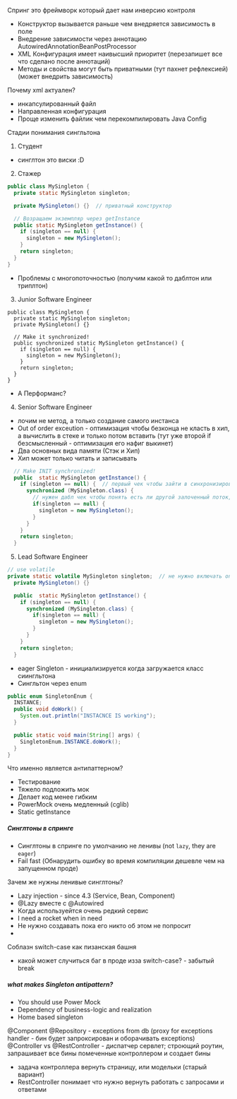 Спринг это фреймворк который дает нам инверсию контроля

- Конструктор вызывается раньше чем внедряется зависимость в поле
- Внедрение зависимости через аннотацию AutowiredAnnotationBeanPostProcessor
- XML Конфигурация имеет наивысший приоритет (перезапишет все что сделано после аннотаций)
- Методы и свойства могут быть приватными (тут пахнет рефлексией) (может внедрить зависимость)

Почему xml актуален?
- инкапсулированный файл
- Направленная конфигурация
- Проще изменить файлик чем перекомпилировать Java Config


Стадии понимания сингльтона
1. Студент
- синглтон это виски :D
2. Стажер
```JAVA
public class MySingleton {
  private static MySingleton singleton;

  private MySingleton() {}  // приватный конструктор

  // Возращаем экземпляр через getInstance
  public static MySingleton getInstance() {
    if (singleton == null) {
      singleton = new MySingleton();
    }
    return singleton;
  }
}
```
- Проблемы с многопоточностью (получим какой то даблтон или триплтон)
3. Junior Software Engineer
```
public class MySingleton {
  private static MySingleton singleton;
  private MySingleton() {}

  // Make it synchronized!
  public synchronized static MySingleton getInstance() {
    if (singleton == null) {
      singleton = new MySingleton();
    }
    return singleton;
  }
}
```
- А Перформанс?
4. Senior Software Engineer
- лочим не метод, а только создание самого инстанса
- Out of order exceution - оптимизация чтобы безконца не класть в хип, а вычислить в стеке и только потом вставить (тут уже второй if безсмысленный - оптимизация его нафиг выкинет)
- Два основных вида памяти (Стэк и Хип)
- Хип может только читать и записывать
```Java
  // Make INIT synchronized!
  public  static MySingleton getInstance() {
    if (singleton == null) {  // первый чек чтобы зайти в синхронизированный блок
      synchronized (MySingleton.class) {
        // нужен дабл чек чтобы понять есть ли другой залоченный поток, который хочет создать сингльтон
        if(singleton == null) {
          singleton = new MySingleton();
        }
      }
    }
    return singleton;
  }
```
5. Lead Software Engineer
```Java
// use volatile
private static volatile MySingleton singleton;  // не нужно включать оптимизацию, но будет работать медленней (Но все же есть баги в JVM)
  private MySingleton() {}

  public  static MySingleton getInstance() {
    if (singleton == null) { 
      synchronized (MySingleton.class) {
        if(singleton == null) {
          singleton = new MySingleton();
        }
      }
    }
    return singleton;
  }
```
- eager Singleton - инициализируется когда загружается класс сиингльтона
- Сингльтон через enum
```Java
public enum SingletonEnum {
  INSTANCE;
  public void doWork() {
    System.out.println("INSTACNCE IS working");
  }

  public static void main(String[] args) {
    SingletonEnum.INSTANCE.doWork();
  }
}
```
Что именно является антипаттерном?
- Тестирование 
- Тяжело подложить мок
- Делает код менее гибким
- PowerMock очень медленный (cglib)
- Static getInstance

##### Синглтоны в спринге
- Синглтоны в спринге по умолчанию не ленивы (not `lazy`, they are `eager`)
- Fail fast (Обнарудить ошибку во время компиляции дешевле чем на запущенном проде)

Зачем же нужны ленивые синглтоны?
- Lazy injection - since 4.3 (Service, Bean, Component)
- @Lazy вместе с @Autowired
- Когда используейтся очень редкий сервис
- I need a rocket when in need
- Не нужно создавать пока его никто об этом не попросит
- 

Соблазн switch-case как пизанская башня
- какой может случиться баг в проде изза switch-case? - забытый break

##### what makes Singleton antipattern?
- You should use Power Mock
- Dependency of business-logic and realization
- Home based singleton

@Component
@Repository - exceptions from db (proxy for exceptions handler - бин будет запроксирован и оборачивать exceptions)
@Controller vs @RestController - диспатчер сервлет; строющий роутин, запрашивает все бины помеченные контроллером и создает бины
- задача контроллера вернуть страницу, или модельки (старый вариант)
- RestController понимает что нужно вернуть работать с запросами и ответами

